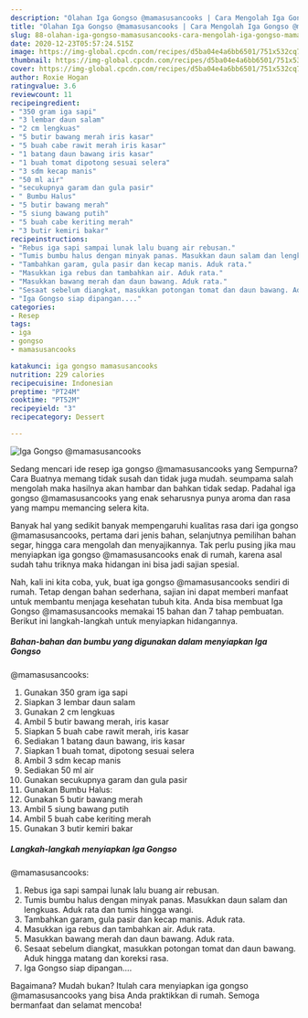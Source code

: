 ```yaml
---
description: "Olahan Iga Gongso @mamasusancooks | Cara Mengolah Iga Gongso @mamasusancooks Yang Bisa Manjain Lidah"
title: "Olahan Iga Gongso @mamasusancooks | Cara Mengolah Iga Gongso @mamasusancooks Yang Bisa Manjain Lidah"
slug: 88-olahan-iga-gongso-mamasusancooks-cara-mengolah-iga-gongso-mamasusancooks-yang-bisa-manjain-lidah
date: 2020-12-23T05:57:24.515Z
image: https://img-global.cpcdn.com/recipes/d5ba04e4a6bb6501/751x532cq70/iga-gongso-mamasusancooks-foto-resep-utama.jpg
thumbnail: https://img-global.cpcdn.com/recipes/d5ba04e4a6bb6501/751x532cq70/iga-gongso-mamasusancooks-foto-resep-utama.jpg
cover: https://img-global.cpcdn.com/recipes/d5ba04e4a6bb6501/751x532cq70/iga-gongso-mamasusancooks-foto-resep-utama.jpg
author: Roxie Hogan
ratingvalue: 3.6
reviewcount: 11
recipeingredient:
- "350 gram iga sapi"
- "3 lembar daun salam"
- "2 cm lengkuas"
- "5 butir bawang merah iris kasar"
- "5 buah cabe rawit merah iris kasar"
- "1 batang daun bawang iris kasar"
- "1 buah tomat dipotong sesuai selera"
- "3 sdm kecap manis"
- "50 ml air"
- "secukupnya garam dan gula pasir"
- " Bumbu Halus"
- "5 butir bawang merah"
- "5 siung bawang putih"
- "5 buah cabe keriting merah"
- "3 butir kemiri bakar"
recipeinstructions:
- "Rebus iga sapi sampai lunak lalu buang air rebusan."
- "Tumis bumbu halus dengan minyak panas. Masukkan daun salam dan lengkuas. Aduk rata dan tumis hingga wangi."
- "Tambahkan garam, gula pasir dan kecap manis. Aduk rata."
- "Masukkan iga rebus dan tambahkan air. Aduk rata."
- "Masukkan bawang merah dan daun bawang. Aduk rata."
- "Sesaat sebelum diangkat, masukkan potongan tomat dan daun bawang. Aduk hingga matang dan koreksi rasa."
- "Iga Gongso siap dipangan...."
categories:
- Resep
tags:
- iga
- gongso
- mamasusancooks

katakunci: iga gongso mamasusancooks 
nutrition: 229 calories
recipecuisine: Indonesian
preptime: "PT24M"
cooktime: "PT52M"
recipeyield: "3"
recipecategory: Dessert

---
```



![Iga Gongso
@mamasusancooks](https://img-global.cpcdn.com/recipes/d5ba04e4a6bb6501/751x532cq70/iga-gongso-mamasusancooks-foto-resep-utama.jpg)

Sedang mencari ide resep iga gongso
@mamasusancooks yang Sempurna? Cara Buatnya memang tidak susah dan tidak juga mudah. seumpama salah mengolah maka hasilnya akan hambar dan bahkan tidak sedap. Padahal iga gongso
@mamasusancooks yang enak seharusnya punya aroma dan rasa yang mampu memancing selera kita.

Banyak hal yang sedikit banyak mempengaruhi kualitas rasa dari iga gongso
@mamasusancooks, pertama dari jenis bahan, selanjutnya pemilihan bahan segar, hingga cara mengolah dan menyajikannya. Tak perlu pusing jika mau menyiapkan iga gongso
@mamasusancooks enak di rumah, karena asal sudah tahu triknya maka hidangan ini bisa jadi sajian spesial.




Nah, kali ini kita coba, yuk, buat iga gongso
@mamasusancooks sendiri di rumah. Tetap dengan bahan sederhana, sajian ini dapat memberi manfaat untuk membantu menjaga kesehatan tubuh kita. Anda bisa membuat Iga Gongso
@mamasusancooks memakai 15 bahan dan 7 tahap pembuatan. Berikut ini langkah-langkah untuk menyiapkan hidangannya.

<!--inarticleads1-->

##### Bahan-bahan dan bumbu yang digunakan dalam menyiapkan Iga Gongso
@mamasusancooks:

1. Gunakan 350 gram iga sapi
1. Siapkan 3 lembar daun salam
1. Gunakan 2 cm lengkuas
1. Ambil 5 butir bawang merah, iris kasar
1. Siapkan 5 buah cabe rawit merah, iris kasar
1. Sediakan 1 batang daun bawang, iris kasar
1. Siapkan 1 buah tomat, dipotong sesuai selera
1. Ambil 3 sdm kecap manis
1. Sediakan 50 ml air
1. Gunakan secukupnya garam dan gula pasir
1. Gunakan  Bumbu Halus:
1. Gunakan 5 butir bawang merah
1. Ambil 5 siung bawang putih
1. Ambil 5 buah cabe keriting merah
1. Gunakan 3 butir kemiri bakar




<!--inarticleads2-->

##### Langkah-langkah menyiapkan Iga Gongso
@mamasusancooks:

1. Rebus iga sapi sampai lunak lalu buang air rebusan.
1. Tumis bumbu halus dengan minyak panas. Masukkan daun salam dan lengkuas. Aduk rata dan tumis hingga wangi.
1. Tambahkan garam, gula pasir dan kecap manis. Aduk rata.
1. Masukkan iga rebus dan tambahkan air. Aduk rata.
1. Masukkan bawang merah dan daun bawang. Aduk rata.
1. Sesaat sebelum diangkat, masukkan potongan tomat dan daun bawang. Aduk hingga matang dan koreksi rasa.
1. Iga Gongso siap dipangan....




Bagaimana? Mudah bukan? Itulah cara menyiapkan iga gongso
@mamasusancooks yang bisa Anda praktikkan di rumah. Semoga bermanfaat dan selamat mencoba!

